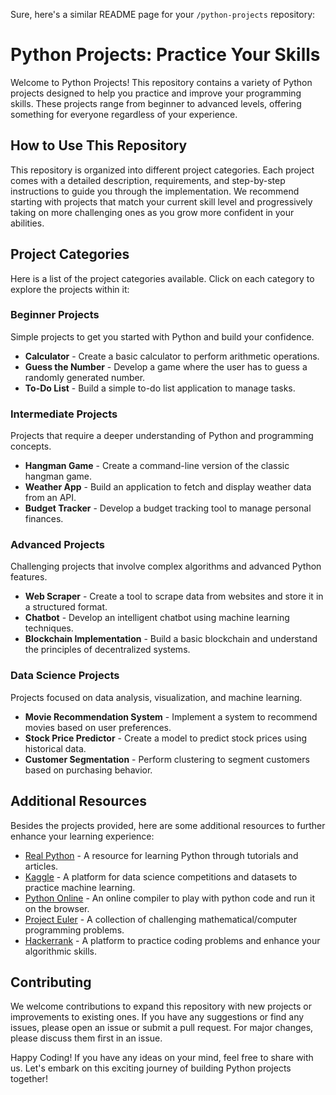 Sure, here's a similar README page for your `/python-projects` repository:

# Python Projects: Practice Your Skills

Welcome to Python Projects! This repository contains a variety of Python projects designed to help you practice and improve your programming skills. These projects range from beginner to advanced levels, offering something for everyone regardless of your experience.

## How to Use This Repository

This repository is organized into different project categories. Each project comes with a detailed description, requirements, and step-by-step instructions to guide you through the implementation. We recommend starting with projects that match your current skill level and progressively taking on more challenging ones as you grow more confident in your abilities.

## Project Categories

Here is a list of the project categories available. Click on each category to explore the projects within it:

### Beginner Projects

Simple projects to get you started with Python and build your confidence.
* **Calculator** - Create a basic calculator to perform arithmetic operations.
* **Guess the Number** - Develop a game where the user has to guess a randomly generated number.
* **To-Do List** - Build a simple to-do list application to manage tasks.

### Intermediate Projects

Projects that require a deeper understanding of Python and programming concepts.
  * **Hangman Game** - Create a command-line version of the classic hangman game.
  * **Weather App** - Build an application to fetch and display weather data from an API.
  * **Budget Tracker** - Develop a budget tracking tool to manage personal finances.

### Advanced Projects

Challenging projects that involve complex algorithms and advanced Python features.
  * **Web Scraper** - Create a tool to scrape data from websites and store it in a structured format.
  * **Chatbot** - Develop an intelligent chatbot using machine learning techniques.
  * **Blockchain Implementation** - Build a basic blockchain and understand the principles of decentralized systems.

### Data Science Projects

Projects focused on data analysis, visualization, and machine learning.
  * **Movie Recommendation System** - Implement a system to recommend movies based on user preferences.
  * **Stock Price Predictor** - Create a model to predict stock prices using historical data.
  * **Customer Segmentation** - Perform clustering to segment customers based on purchasing behavior.

## Additional Resources

Besides the projects provided, here are some additional resources to further enhance your learning experience:

* [Real Python](https://realpython.com/) - A resource for learning Python through tutorials and articles.
* [Kaggle](https://www.kaggle.com/) - A platform for data science competitions and datasets to practice machine learning.
* [Python Online](https://pythononline.net) - An online compiler to play with python code and run it on the browser.
* [Project Euler](https://projecteuler.net/) - A collection of challenging mathematical/computer programming problems.
* [Hackerrank](https://www.hackerrank.com/domains/tutorials/10-days-of-python) - A platform to practice coding problems and enhance your algorithmic skills.

## Contributing

We welcome contributions to expand this repository with new projects or improvements to existing ones. If you have any suggestions or find any issues, please open an issue or submit a pull request. For major changes, please discuss them first in an issue.

Happy Coding! If you have any ideas on your mind, feel free to share with us. Let's embark on this exciting journey of building Python projects together!
